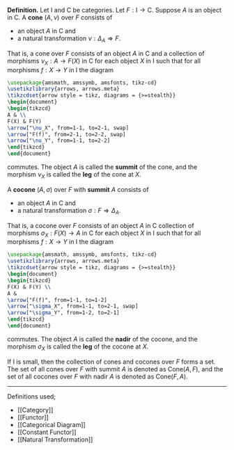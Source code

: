 **Definition.** Let $\mathsf{I}$ and $\mathsf{C}$ be categories. Let $F:\mathsf{I}\to \mathsf{C}$. Suppose $A$ is an object in $\mathsf{C}$. A **cone** $(A,\nu)$ over $F$ consists of
- an object $A$ in $\mathsf{C}$ and
- a natural transformation $\nu:\Delta_{A}\Rightarrow F$. 

That is, a cone over $F$ consists of an object $A$ in $\mathsf{C}$ and a collection of morphisms $\nu_{X}:A\to F(X)$ in $\mathsf{C}$ for each object $X$ in $\mathsf{I}$ such that for all morphisms $f:X\to Y$ in $\mathsf{I}$ the diagram

```tikz
\usepackage{amsmath, amssymb, amsfonts, tikz-cd}
\usetikzlibrary{arrows, arrows.meta}
\tikzcdset{arrow style = tikz, diagrams = {>=stealth}}
\begin{document}
\begin{tikzcd}
A & \\
F(X) & F(Y)
\arrow["\nu_X", from=1-1, to=2-1, swap]
\arrow["F(f)", from=2-1, to=2-2, swap]
\arrow["\nu_Y", from=1-1, to=2-2]
\end{tikzcd}
\end{document}
```

commutes. The object $A$ is called the **summit** of the cone, and the morphism $\nu_{X}$ is called the **leg** of the cone at $X$.

A **cocone** $(A,\sigma)$ over $F$ with **summit** $A$ consists of
- an object $A$ in $\mathsf{C}$ and
- a natural transformation $\sigma:F\Rightarrow \Delta_{A}$.

That is, a cocone over $F$ consists of an object $A$ in $\mathsf{C}$ collection of morphisms $\sigma_{X}:F(X)\to A$ in $\mathsf{C}$ for each object $X$ in $\mathsf{I}$ such that for all morphisms $f:X\to Y$ in $\mathsf{I}$ the diagram

```tikz
\usepackage{amsmath, amssymb, amsfonts, tikz-cd}
\usetikzlibrary{arrows, arrows.meta}
\tikzcdset{arrow style = tikz, diagrams = {>=stealth}}
\begin{document}
\begin{tikzcd}
F(X) & F(Y) \\
A &
\arrow["F(f)", from=1-1, to=1-2]
\arrow["\sigma_X", from=1-1, to=2-1, swap]
\arrow["\sigma_Y", from=1-2, to=2-1]
\end{tikzcd}
\end{document}
```

commutes. The object $A$ is called the **nadir** of the cocone, and the morphism $\sigma_{X}$ is called the **leg** of the cocone at $X$.

If $\mathsf{I}$ is small, then the collection of cones and cocones over $F$ forms a set. The set of all cones over $F$ with summit $A$ is denoted as $\text{Cone}(A,F)$, and the set of all cocones over $F$ with nadir $A$ is denoted as $\text{Cone}(F,A)$.
***
Definitions used;
- [[Category]]
- [[Functor]]
- [[Categorical Diagram]]
- [[Constant Functor]]
- [[Natural Transformation]]